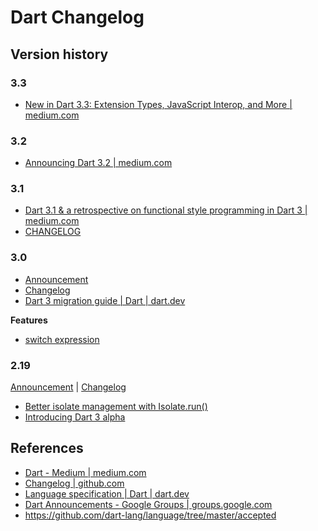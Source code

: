# Dart Changelog

## Version history

### 3.3

- [New in Dart 3.3: Extension Types, JavaScript Interop, and More | medium.com](https://medium.com/dartlang/dart-3-3-325bf2bf6c13)

### 3.2

- [Announcing Dart 3.2 | medium.com](https://medium.com/dartlang/dart-3-2-c8de8fe1b91f)

### 3.1

- [Dart 3.1 & a retrospective on functional style programming in Dart 3 | medium.com](https://medium.com/dartlang/dart-3-1-a-retrospective-on-functional-style-programming-in-dart-3-a1f4b3a7cdda)
- [CHANGELOG](https://github.com/dart-lang/sdk/blob/main/CHANGELOG.md#310)

### 3.0

- [Announcement](https://medium.com/dartlang/announcing-dart-3-53f065a10635)
- [Changelog](https://github.com/dart-lang/sdk/blob/main/CHANGELOG.md#300---2023-05-10)
- [Dart 3 migration guide | Dart | dart.dev](https://dart.dev/resources/dart-3-migration)

**Features**

- [switch expression](https://github.com/dart-lang/language/blob/a620967/accepted/future-releases/0546-patterns/feature-specification.md#switch-expression)

### 2.19

[Announcement](https://groups.google.com/a/dartlang.org/g/announce/c/9U9RgGLe3OQ) |
[Changelog](https://github.com/dart-lang/sdk/blob/main/CHANGELOG.md#2190---2023-01-24)

- [Better isolate management with Isolate.run()](https://medium.com/dartlang/better-isolate-management-with-isolate-run-547ef3d6459b)
- [Introducing Dart 3 alpha](https://medium.com/dartlang/dart-3-alpha-f1458fb9d232)

## References

- [Dart - Medium | medium.com](https://medium.com/dartlang)
- [Changelog | github.com](https://github.com/dart-lang/sdk/blob/main/CHANGELOG.md) 
- [Language specification | Dart | dart.dev](https://dart.dev/guides/language/spec)
- [Dart Announcements - Google Groups | groups.google.com](https://groups.google.com/a/dartlang.org/g/announce)
- https://github.com/dart-lang/language/tree/master/accepted
